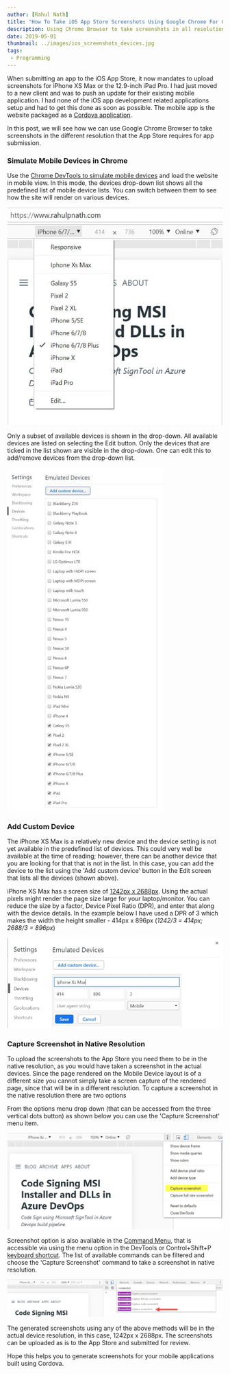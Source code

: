 ```yaml
---
author: [Rahul Nath]
title: "How To Take iOS App Store Screenshots Using Google Chrome For Cordova Applications"
description: Using Chrome Browser to take screenshots in all resolutions as required by the App Stores.
date: 2019-05-01
thumbnail: ../images/ios_screenshots_devices.jpg
tags:
 - Programming
---
```


When submitting an app to the iOS App Store, it now mandates to upload screenshots for iPhone XS Max or the 12.9-inch iPad Pro. I had just moved to a new client and was to push an update for their existing mobile application. I had none of the iOS app development related applications setup and had to get this done as soon as possible. The mobile app is the website packaged as a [Cordova application](https://cordova.apache.org/).

In this post, we will see how we can use Google Chrome Browser to take screenshots in the different resolution that the App Store requires for app submission. 

### Simulate Mobile Devices in Chrome

Use the [Chrome DevTools to simulate mobile devices](https://developers.google.com/web/tools/chrome-devtools/device-mode/) and load the website in mobile view. In this mode, the devices drop-down list shows all the predefined list of mobile device lists. You can switch between them to see how the site will render on various devices. 

![](../images/ios_screenshots_chrome_devices.jpg)

Only a subset of available devices is shown in the drop-down. All available devices are listed on selecting the Edit button. Only the devices that are ticked in the list shown are visible in the drop-down. One can edit this to add/remove devices from the drop-down list.

![](../images/ios_screenshots_chrome_all_devices.jpg)

### Add Custom Device

The iPhone XS Max is a relatively new device and the device setting is not yet available in the predefined list of devices. This could very well be available at the time of reading; however, there can be another device that you are looking for that that is not in the list. In this case, you can add the device to the list using the 'Add custom device' button in the Edit screen that lists all the devices (shown above).

iPhone XS Max has a screen size of [1242px x 2688px](https://developer.apple.com/design/human-interface-guidelines/ios/icons-and-images/launch-screen#static-launch-screen-images). Using the actual pixels might render the page size large for your laptop/monitor. You can reduce the size by a factor, Device Pixel Ratio (DPR), and enter that along with the device details. In the example below I have used a DPR of 3 which makes the width the height smaller - 414px x 896px (*1242/3 = 414px; 2688/3 = 896px*)

![](../images/ios_screenshots_iphone_xs_max_chrome.jpg)

### Capture Screenshot in Native Resolution

To upload the screenshots to the App Store you need them to be in the native resolution, as you would have taken a screenshot in the actual devices. Since the page rendered on the Mobile Device layout is of a different size you cannot simply take a screen capture of the rendered page, since that will be in a different resolution. To capture a screenshot in the native resolution there are two options

From the options menu drop down (that can be accessed from the three vertical dots button) as shown below you can use the 'Capture Screenshot' menu item.

![](../images/ios_screenshots_options_chrome.jpg)

Screenshot option is also available in the [Command Menu](https://developers.google.com/web/tools/chrome-devtools/ui#command-menu), that is accessible via using the menu option in the DevTools or Control+Shift+P [keyboard shortcut](https://developers.google.com/web/tools/chrome-devtools/shortcuts). The list of available commands can be filtered and choose the 'Capture Screenshot' command to take a screenshot in native resolution.

![](../images/ios_screenshots_chrome.jpg)

The generated screenshots using any of the above methods will be in the actual device resolution, in this case, 1242px x 2688px. The screenshots can be uploaded as is to the App Store and submitted for review. 

Hope this helps you to generate screenshots for your mobile applications built using Cordova.